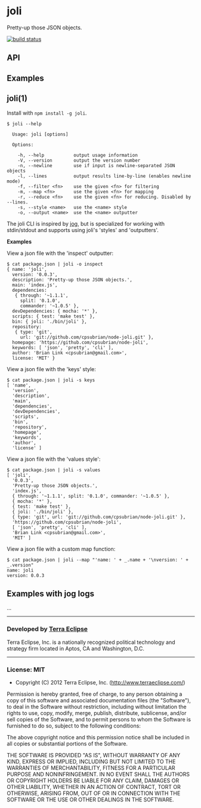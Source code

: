 joli
====

Pretty-up those JSON objects.

[![build status](https://secure.travis-ci.org/cpsubrian/node-joli.png)](http://travis-ci.org/cpsubrian/node-joli)

API
---



Examples
--------



joli(1)
-------

Install with `npm install -g joli`.

```
$ joli --help

  Usage: joli [options]

  Options:

    -h, --help           output usage information
    -V, --version        output the version number
    -n, --newline        use if input is newline-separated JSON objects
    -l, --lines          output results line-by-line (enables newline mode)
    -f, --filter <fn>    use the given <fn> for filtering
    -m, --map <fn>       use the given <fn> for mapping
    -r, --reduce <fn>    use the given <fn> for reducing. Disabled by --lines.
    -s, --style <name>   use the <name> style
    -o, --output <name>  use the <name> outputter
```

The joli CLI is inspired by [jog](https://github.com/visionmedia/jog), but is
specialized for working with stdin/stdout and supports using joli's 'styles'
and 'outputters'.

**Examples**

View a json file with the 'inspect' outputter:

```
$ cat package.json | joli -o inspect
{ name: 'joli',
  version: '0.0.3',
  description: 'Pretty-up those JSON objects.',
  main: 'index.js',
  dependencies:
   { through: '~1.1.1',
     split: '0.1.0',
     commander: '~1.0.5' },
  devDependencies: { mocha: '*' },
  scripts: { test: 'make test' },
  bin: { joli: './bin/joli' },
  repository:
   { type: 'git',
     url: 'git://github.com/cpsubrian/node-joli.git' },
  homepage: 'https://github.com/cpsubrian/node-joli',
  keywords: [ 'json', 'pretty', 'cli' ],
  author: 'Brian Link <cpsubrian@gmail.com>',
  license: 'MIT' }
```

View a json file with the 'keys' style:

```
$ cat package.json | joli -s keys
[ 'name',
  'version',
  'description',
  'main',
  'dependencies',
  'devDependencies',
  'scripts',
  'bin',
  'repository',
  'homepage',
  'keywords',
  'author',
  'license' ]
```

View a json file with the 'values style':

```
$ cat package.json | joli -s values
[ 'joli',
  '0.0.3',
  'Pretty-up those JSON objects.',
  'index.js',
  { through: '~1.1.1', split: '0.1.0', commander: '~1.0.5' },
  { mocha: '*' },
  { test: 'make test' },
  { joli: './bin/joli' },
  { type: 'git', url: 'git://github.com/cpsubrian/node-joli.git' },
  'https://github.com/cpsubrian/node-joli',
  [ 'json', 'pretty', 'cli' ],
  'Brian Link <cpsubrian@gmail.com>',
  'MIT' ]
```

View a json file with a custom map function:

```
$ cat package.json | joli --map "'name: ' + _.name + '\nversion: ' + _.version"
name: joli
version: 0.0.3
```

Examples with jog logs
----------------------

...

- - -

### Developed by [Terra Eclipse](http://www.terraeclipse.com)
Terra Eclipse, Inc. is a nationally recognized political technology and
strategy firm located in Aptos, CA and Washington, D.C.

- - -

### License: MIT

- Copyright (C) 2012 Terra Eclipse, Inc. (http://www.terraeclipse.com/)

Permission is hereby granted, free of charge, to any person obtaining a copy
of this software and associated documentation files (the &quot;Software&quot;), to deal
in the Software without restriction, including without limitation the rights
to use, copy, modify, merge, publish, distribute, sublicense, and/or sell
copies of the Software, and to permit persons to whom the Software is furnished
to do so, subject to the following conditions:

The above copyright notice and this permission notice shall be included in
all copies or substantial portions of the Software.

THE SOFTWARE IS PROVIDED &quot;AS IS&quot;, WITHOUT WARRANTY OF ANY KIND, EXPRESS OR
IMPLIED, INCLUDING BUT NOT LIMITED TO THE WARRANTIES OF MERCHANTABILITY,
FITNESS FOR A PARTICULAR PURPOSE AND NONINFRINGEMENT. IN NO EVENT SHALL THE
AUTHORS OR COPYRIGHT HOLDERS BE LIABLE FOR ANY CLAIM, DAMAGES OR OTHER
LIABILITY, WHETHER IN AN ACTION OF CONTRACT, TORT OR OTHERWISE, ARISING FROM,
OUT OF OR IN CONNECTION WITH THE SOFTWARE OR THE USE OR OTHER DEALINGS IN THE
SOFTWARE.